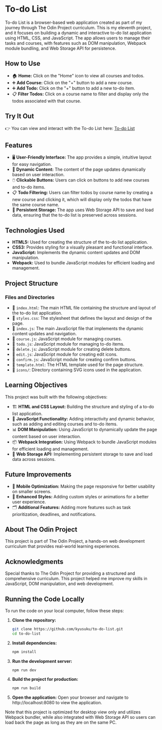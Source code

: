 # To-do List

To-do List is a browser-based web application created as part of my journey through The Odin Project curriculum. This is my eleventh project, and it focuses on building a dynamic and interactive to-do list application using HTML, CSS, and JavaScript. The app allows users to manage their tasks and courses, with features such as DOM manipulation, Webpack module bundling, and Web Storage API for persistence.

## How to Use

- 🏠 **Home:** Click on the "Home" icon to view all courses and todos.
- ➕ **Add Course:** Click on the "+" button to add a new course.
- ➕ **Add Todo:** Click on the "+" button to add a new to-do item.
- 📋 **Filter Todos:** Click on a course name to filter and display only the todos associated with that course.

## Try It Out

👉 You can view and interact with the To-do List here: [To-do List](https://kyusuku.github.io/to-do-list/)

## Features

- 🖥️ **User-Friendly Interface:** The app provides a simple, intuitive layout for easy navigation.
- 📜 **Dynamic Content:** The content of the page updates dynamically based on user interaction.
- 🖱️ **Clickable Buttons:** Users can click on buttons to add new courses and to-do items.
- 📋 **Todo Filtering:** Users can filter todos by course name by creating a new course and clicking it, which will display only the todos that have the same course name.
- 💾 **Persistent Storage:** The app uses Web Storage API to save and load data, ensuring that the to-do list is preserved across sessions.

## Technologies Used

- **HTML5:** Used for creating the structure of the to-do list application.
- **CSS3:** Provides styling for a visually pleasant and functional interface.
- **JavaScript:** Implements the dynamic content updates and DOM manipulation.
- **Webpack:** Used to bundle JavaScript modules for efficient loading and management.

## Project Structure

### Files and Directories

- 📄 `index.html`: The main HTML file containing the structure and layout of the to-do list application.
- 🎨 `styles.css`: The stylesheet that defines the layout and design of the page.
- 📜 `index.js`: The main JavaScript file that implements the dynamic content updates and navigation.
- 📜 `course.js`: JavaScript module for managing courses.
- 📜 `todo.js`: JavaScript module for managing to-do items.
- 📜 `delete.js`: JavaScript module for creating delete buttons.
- 📜 `edit.js`: JavaScript module for creating edit icons.
- 📜 `confirm.js`: JavaScript module for creating confirm buttons.
- 📄 `template.html`: The HTML template used for the page structure.
- 📁 `icons/`: Directory containing SVG icons used in the application.

## Learning Objectives

This project was built with the following objectives:

- 🏗 **HTML and CSS Layout:** Building the structure and styling of a to-do list application.
- 🎨 **JavaScript Functionality:** Adding interactivity and dynamic behavior, such as adding and editing courses and to-do items.
- 📊 **DOM Manipulation:** Using JavaScript to dynamically update the page content based on user interaction.
- 📦 **Webpack Integration:** Using Webpack to bundle JavaScript modules for efficient loading and management.
- 💾 **Web Storage API:** Implementing persistent storage to save and load data across sessions.

## Future Improvements

- 📱 **Mobile Optimization:** Making the page responsive for better usability on smaller screens.
- 🎨 **Enhanced Styles:** Adding custom styles or animations for a better user experience.
- 🗂️ **Additional Features:** Adding more features such as task prioritization, deadlines, and notifications.

## About The Odin Project

This project is part of The Odin Project, a hands-on web development curriculum that provides real-world learning experiences.

## Acknowledgments

Special thanks to The Odin Project for providing a structured and comprehensive curriculum. This project helped me improve my skills in JavaScript, DOM manipulation, and web development.

## Running the Code Locally

To run the code on your local computer, follow these steps:

1. **Clone the repository:**
   ```sh
   git clone https://github.com/kyusuku/to-do-list.git
   cd to-do-list

2. **Install dependencies:**
   ```sh
   npm install

3. **Run the development server:**
    ```sh
    npm run dev

4. **Build the project for production:**
    ```sh
    npm run build

5. **Open the application:** Open your browser and navigate to http://localhost:8080 to view the application.

Note that this project is optimized for desktop view only and utilizes Webpack bundler, while also integrated with Web Storage API so users can load back the page as long as they are on the same PC.